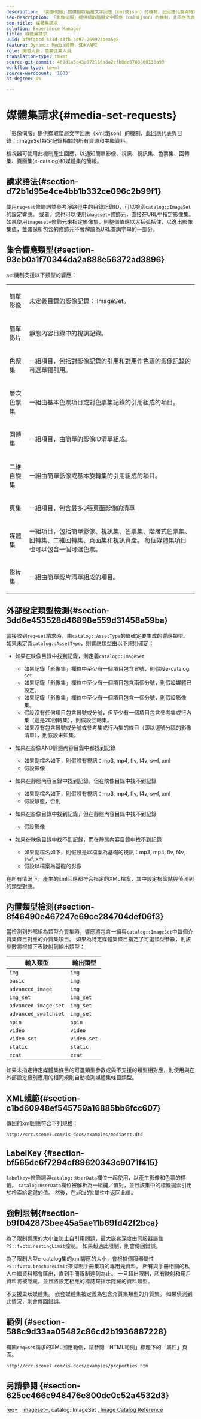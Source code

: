 ```yaml
---
description: 「影像伺服」提供擷取階層文字回應（xml或json）的機制，此回應代表與特定記錄的目錄ImageSet相關的所有資源和中繼資料。
seo-description: 「影像伺服」提供擷取階層文字回應（xml或json）的機制，此回應代表與特定記錄的目錄ImageSet相關的所有資源和中繼資料。
seo-title: 媒體集請求
solution: Experience Manager
title: 媒體集請求
uuid: af9fabcd-531d-43fb-bd97-269923bea5e8
feature: Dynamic Media經典，SDK/API
role: 開發人員，商業從業人員
translation-type: tm+mt
source-git-commit: 469d1a5c43a972116a8a2efb0de5708800130a99
workflow-type: tm+mt
source-wordcount: '1003'
ht-degree: 0%

---
```



# 媒體集請求{#media-set-requests}

「影像伺服」提供擷取階層文字回應（xml或json）的機制，此回應代表與目錄：:ImageSet特定記錄相關的所有資源和中繼資料。

檢視器可使用此機制產生回應，以通知簡單影像、視訊、視訊集、色票集、回轉集、頁面集(e-catalog)和媒體集的簡報。

## 請求語法{#section-d72b1d95e4ce4bb1b332ce096c2b99f1}

使用`req=set`修飾詞並參考淨路徑中的目錄記錄ID，可以檢索`catalog::ImageSet`的設定響應。 或者，您也可以使用`imageset=`修飾元，直接在URL中指定影像集。 如果使用`imageset=`修飾元來指定影像集，則整個值應以大括弧括住，以逸出影像集值，並確保所包含的修飾元不會解讀為URL查詢字串的一部分。

## 集合響應類型{#section-93eb0a1f70344da2a888e56372ad3896}

set機制支援以下類型的響應：

<table id="simpletable_3718A93699F64805A41BC8A24D7962D2"> 
 <tr class="strow"> 
  <td class="stentry"> <p>簡單影像 </p></td> 
  <td class="stentry"> <p>未定義<span class="codeph">目錄的影像記錄：:ImageSet</span>。 </p></td> 
 </tr> 
 <tr class="strow"> 
  <td class="stentry"> <p>簡單影片 </p></td> 
  <td class="stentry"> <p>靜態內容目錄中的視訊記錄。 </p></td> 
 </tr> 
 <tr class="strow"> 
  <td class="stentry"> <p>色票集 </p></td> 
  <td class="stentry"> <p>一組項目，包括對影像記錄的引用和對用作色票的影像記錄的可選單獨引用。 </p></td> 
 </tr> 
 <tr class="strow"> 
  <td class="stentry"> <p>層次色票集 </p></td> 
  <td class="stentry"> <p>一組由基本色票項目或對色票集記錄的引用組成的項目。 </p></td> 
 </tr> 
 <tr class="strow"> 
  <td class="stentry"> <p>回轉集 </p></td> 
  <td class="stentry"> <p>一組項目，由簡單的影像ID清單組成。 </p></td> 
 </tr> 
 <tr class="strow"> 
  <td class="stentry"> <p>二維自旋集 </p></td> 
  <td class="stentry"> <p>一組由簡單影像或基本旋轉集的引用組成的項目。 </p></td> 
 </tr> 
 <tr class="strow"> 
  <td class="stentry"> <p>頁集 </p></td> 
  <td class="stentry"> <p>一組項目，包含最多3張頁面影像的清單 </p></td> 
 </tr> 
 <tr class="strow"> 
  <td class="stentry"> <p>媒體集 </p></td> 
  <td class="stentry"> <p>一組項目，包括簡單影像、視訊集、色票集、階層式色票集、回轉集、二維回轉集、頁面集和視訊資產。 每個媒體集項目也可以包含一個可選色票。 </p></td> 
 </tr> 
 <tr class="strow"> 
  <td class="stentry"> <p>影片集 </p></td> 
  <td class="stentry"> <p>一組由簡單影片清單組成的項目。 </p></td> 
 </tr> 
</table>

## 外部設定類型檢測{#section-3dd6e453528d46898e559d31458a59ba}

當接收到`req=set`請求時，由`catalog::AssetType`的值確定要生成的響應類型。 如果未定義`catalog::AssetType`，則響應類型由以下規則確定：

* 如果在映像目錄中找到記錄，則定義`catalog::ImageSet`

   * 如果記錄「影像集」欄位中至少有一個項目包含冒號，則假設e-catalog set
   * 如果記錄「影像集」欄位中至少有一個項目包含兩個分號，則假設媒體已設定。
   * 如果記錄「影像集」欄位中至少有一個項目包含一個分號，則假設影像集。
   * 假設沒有任何項目包含冒號或分號，但至少有一個項目包含參考集或行內集（這是2D回轉集），則假設回轉集。
   * 如果沒有包含冒號或分號或參考集或行內集的條目（即以逗號分隔的影像清單），則假設未知集。

* 如果在影像AND靜態內容目錄中都找到記錄

   * 如果副檔名如下，則假設有視訊：mp3, mp4, flv, f4v, swf, xml
   * 假設影像

* 如果在靜態內容目錄中找到記錄，但在映像目錄中找不到記錄

   * 如果副檔名如下，則假設有視訊：mp3, mp4, flv, f4v, swf, xml
   * 假設靜態，否則

* 如果在影像目錄中找到記錄，但在靜態內容目錄中找不到記錄

   * 假設影像

* 如果在映像目錄中找不到記錄，而在靜態內容目錄中找不到記錄

   * 如果副檔名如下，則假設是以檔案為基礎的視訊：mp3, mp4, flv, f4v, swf, xml
   * 假設以檔案為基礎的影像

在所有情況下，產生的xml回應都符合指定的XML檔案，其中設定根節點與偵測到的類型對應。

## 內置類型檢測{#section-8f46490e467247e69ce284704def06f3}

當檢測到外部組為類型介質集時，響應將包含一組與`catalog::ImageSet`中每個介質集條目對應的介質集項目。 如果為特定媒體集條目指定了可選類型參數，則該參數將根據下表映射到輸出類型：

| 輸入類型 | 輸出類型 |
|---|---|
| `img` | `img` |
| `basic` | `img` |
| `advanced_image` | `img` |
| `img_set` | `img_set` |
| `advanced_image_set` | `img_set` |
| `advanced_swatchset` | `img_set` |
| `spin` | `spin` |
| `video` | `video` |
| `video_set` | `video_set` |
| `static` | `static` |
| `ecat` | `ecat` |

如果未指定特定媒體集條目的可選類型參數或與不支援的類型相對應，則使用與在外部設定級別應用的相同規則自動檢測媒體集條目類型。

## XML規範{#section-c1bd60948ef545759a16885bb6fcc607}

傳回的xml回應符合下列規格：

`http://crc.scene7.com/is-docs/examples/mediaset.dtd`

## LabelKey {#section-bf565de6f7294cf89620343c9071f415}

`labelkey=`修飾詞與`catalog::UserData`欄位一起使用，以產生影像和色票的標籤。 `catalog:UserData`欄位被解析為一組鍵／值對，並且該集中的標籤鍵索引用於檢索給定鍵的值。 然後，在&#x200B;*`s`*&#x200B;和&#x200B;*`i`*&#x200B;的&#x200B;*`l`*&#x200B;屬性中返回此值。

## 強制限制{#section-b9f042873bee45a5ae11b69fd42f2bca}

為了限制響應的大小並防止自引用問題，最大嵌套深度由伺服器屬性`PS::fvctx.nestingLimit`控制。 如果超過此限制，則會傳回錯誤。

為了限制大型e-catalog集的xml響應的大小，會根據伺服器屬性`PS::fvctx.brochureLimit`來抑制手冊集項的專用元資料。 所有與手冊相關的私人中繼資料都會匯出，直到手冊限制達到為止。 一旦超出限制，私有映射和用戶資料將被隱藏，並且將設定相應的標誌來指示隱藏的資料類型。

不支援巢狀媒體集。 嵌套媒體集被定義為包含介質集類型的介質集。 如果偵測到此情況，則會傳回錯誤。

## 範例 {#section-588c9d33aa05482c86cd2b1936887228}

有關`req=set`請求的XML回應範例，請參閱「HTML範例」標題下的「屬性」頁面。

`http://crc.scene7.com/is-docs/examples/properties.htm`

## 另請參閱 {#section-625ec466c948476e800dc0c52a4532d3}

[req=](../../../../../is-api/http-ref/image-serving-api-ref/c-http-protocol-reference/c-command-reference/r-req/r-req.md#reference-907cdb4a97034db7ad94695f25552e76) ,  [imageset=](../../../../../is-api/http-ref/image-serving-api-ref/c-http-protocol-reference/c-command-reference/r-req/r-imageset-req.md#reference-c42935490db84830b31e9e649895dee3), catalog::ImageSet [, ](/help/aem-is-ir-api/is-api/image-catalog/image-serving-api-ref/c-image-catalog-reference/c-image-svg-data-reference/c-image-data-reference/r-imageset-cat.md) [Image Catalog Reference](../../../../../is-api/image-catalog/image-serving-api-ref/c-image-catalog-reference/c-overview/c-overview.md#concept-9ce2b6a133de45f783e95cabc5810ac3)

